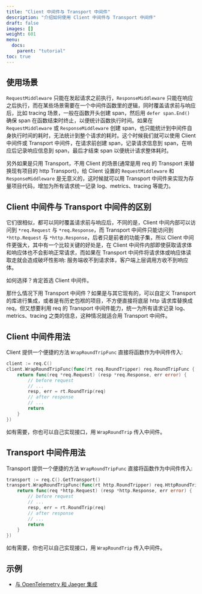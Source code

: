 ```yaml
---
title: "Client 中间件与 Transport 中间件"
description: "介绍如何使用 Client 中间件与 Transport 中间件"
draft: false
images: []
weight: 601
menu:
  docs:
    parent: "tutorial"
toc: true
---
```


## 使用场景

`RequestMiddleware` 只能在发起请求之前执行，`ResponseMiddleware` 只能在响应之后执行，而在某些场景需要在一个中间件函数里的逻辑，同时覆盖请求前与响应后，比如 tracing 场景，一般在函数开头创建 span，然后用 `defer span.End()` 确保 span 在函数结束时终止，以便统计函数执行时间。如果在 `RequestMiddleware` 或 `ResponseMiddleware` 创建 span，也只能统计到中间件自身执行时间的耗时，无法统计到整个请求的耗时。这个时候我们就可以使用 Client 中间件或 Transport 中间件，在请求前创建 span，记录请求信息到 span，在响应后记录响应信息到 span，最后才结束 span 以便统计请求整体耗时。

另外如果是只用 Transport，不用 Client 的场景(通常是用 req 的 Transport 来替换现有项目的 http Transport)，给 Client 设置的 `RequestMiddleware` 和 `ResponseMiddleware` 是无意义的，这时候就可以用 Transport 中间件来实现为存量项目代码，增加为所有请求统一记录 log、metrics、tracing 等能力。

##  Client 中间件与 Transport 中间件的区别

它们很相似，都可以同时覆盖请求前与响应后，不同的是，Client 中间内部可以访问到 `*req.Request` 与 `*req.Response`，而 Transport 中间件只能访问到 `*http.Request` 与 `*http.Response`，后者只是前者的功能子集，所以 Client 中间件更强大，其中有一个比较关键的好处是，在 Client 中间件内部即使获取请求体和响应体也不会影响正常请求，而如果在 Transport 中间件将请求体或响应体读取走就会造成破坏性影响: 服务端收不到请求体，客户端上层调用方收不到响应体。

如何选择？肯定首选 Client 中间件。

那什么情况下用 Transport 中间件？如果是与其它现有的，可以自定义 Transport 的库进行集成，或者是有历史包袱的项目，不方便直接将底层 http 请求库替换成 req，但又想要利用 req 的 Transport 中间件能力，统一为所有请求记录 log、metrics、tracing 之类的信息，这种情况就适合用 Transport 中间件。

## Client 中间件用法

Client 提供一个便捷的方法 `WrapRoundTripFunc` 直接将函数作为中间件传入:

```go
client := req.C()
client.WrapRoundTripFunc(func(rt req.RoundTripper) req.RoundTripFunc {
	return func(req *req.Request) (resp *req.Response, err error) {
		// before request
		// ...
		resp, err = rt.RoundTrip(req)
		// after response
		// ...
		return
	}
})
```

如有需要，你也可以自己实现接口，用 `WrapRoundTrip` 传入中间件。

## Transport 中间件用法

Transport 提供一个便捷的方法 `WrapRoundTripFunc` 直接将函数作为中间件传入:

```go
transport := req.C().GetTransport()
transport.WrapRoundTripFunc(func(rt http.RoundTripper) req.HttpRoundTripFunc {
	return func(req *http.Request) (resp *http.Response, err error) {
		// before request
		// ...
		resp, err = rt.RoundTrip(req)
		// after response
		// ...
		return
	}
})
```

如有需要，你也可以自己实现接口，用 `WrapRoundTrip` 传入中间件。

## 示例

* [与 OpenTelemetry 和 Jaeger 集成](../../examples/integrate-opentelemetry-and-jaeger/)
